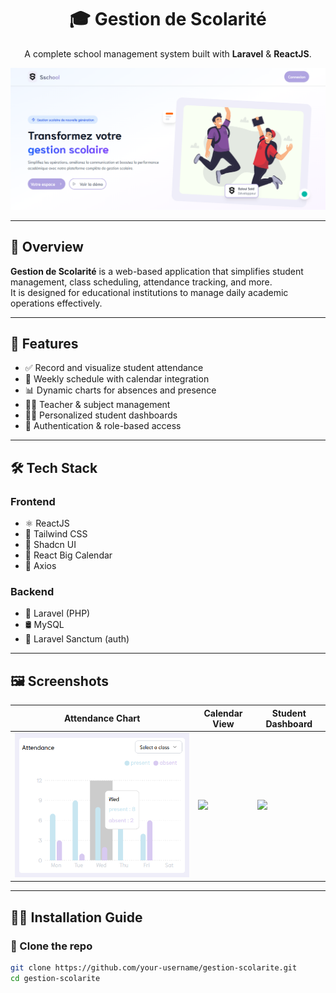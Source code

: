 <h1 align="center">🎓 Gestion de Scolarité</h1>
<p align="center">
  A complete school management system built with <strong>Laravel</strong> & <strong>ReactJS</strong>.
</p>

<p align="center">
  <img src="./screenshots/home.png" width="700" alt="App Preview" />
</p>

---

## 📌 Overview

**Gestion de Scolarité** is a web-based application that simplifies student management, class scheduling, attendance tracking, and more.  
It is designed for educational institutions to manage daily academic operations effectively.

---

## 🚀 Features

- ✅ Record and visualize student attendance
- 📅 Weekly schedule with calendar integration
- 📊 Dynamic charts for absences and presence
- 👨‍🏫 Teacher & subject management
- 🧑‍🎓 Personalized student dashboards
- 🔐 Authentication & role-based access

---

## 🛠 Tech Stack

### Frontend
- ⚛️ ReactJS
- 💨 Tailwind CSS
- 🧩 Shadcn UI
- 📆 React Big Calendar
- 📡 Axios

### Backend
- 🐘 Laravel (PHP)
- 🛢 MySQL
- 🔐 Laravel Sanctum (auth)

---

## 🖼 Screenshots

| Attendance Chart | Calendar View | Student Dashboard |
|------------------|----------------|-------------------|
| ![](./screenshots/attendance_chart.png) | ![](./screenshots/calendar.png) | ![](./screenshots/student_dashboard.png) |

---

## 🧑‍💻 Installation Guide

### 📁 Clone the repo

```bash
git clone https://github.com/your-username/gestion-scolarite.git
cd gestion-scolarite
